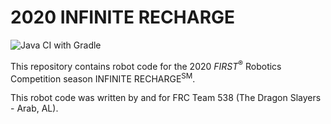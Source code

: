 # 2020 INFINITE RECHARGE
![Java CI with Gradle](https://github.com/frc538/2020-infinite-recharge/workflows/Java%20CI%20with%20Gradle/badge.svg)

This repository contains robot code for the 2020 *FIRST*<sup>&reg;</sup> Robotics Competition season INFINITE RECHARGE<sup>SM</sup>.

This robot code was written by and for FRC Team 538 (The Dragon Slayers - Arab, AL).
